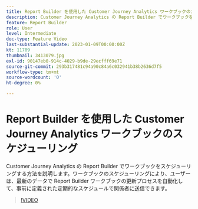 ```yaml
---
title: Report Builder を使用した Customer Journey Analytics ワークブックのスケジューリング
description: Customer Journey Analytics の Report Builder でワークブックをスケジューリングする方法を説明します。ワークブックのスケジューリングにより、ユーザーは、最新のデータで Report Builder ワークブックの更新プロセスを自動化して、事前に定義された定期的なスケジュールで関係者に送信できます。
feature: Report Builder
role: User
level: Intermediate
doc-type: Feature Video
last-substantial-update: 2023-01-09T00:00:00Z
kt: 11709
thumbnail: 3413079.jpg
exl-id: 90147eb0-914c-4029-b9de-29ecfff69e71
source-git-commit: 293b317481c94a90c84a6c032941b38b2636d7f5
workflow-type: tm+mt
source-wordcount: '0'
ht-degree: 0%

---
```


# Report Builder を使用した Customer Journey Analytics ワークブックのスケジューリング

Customer Journey Analytics の Report Builder でワークブックをスケジューリングする方法を説明します。ワークブックのスケジューリングにより、ユーザーは、最新のデータで Report Builder ワークブックの更新プロセスを自動化して、事前に定義された定期的なスケジュールで関係者に送信できます。

>[!VIDEO](https://video.tv.adobe.com/v/3417506/?quality=12&learn=on&captions=jpn)
